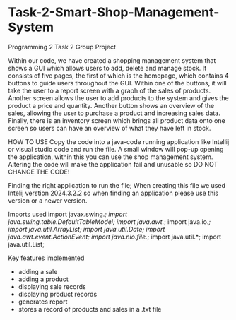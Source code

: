 # Task-2-Smart-Shop-Management-System
Programming 2 Task 2 Group Project

Within our code, we have created a shopping management system that shows a GUI which allows users to add, delete and manage stock. It consists of five pages, the first of which is the homepage, which contains 4 buttons to guide users throughout the GUI. Within one of the buttons, it will take the user to a report screen with a graph of the sales of products. Another screen allows the user to add products to the system and gives the product a price and quantity. Another button shows an overview of the sales, allowing the user to purchase a product and increasing sales data. Finally, there is an inventory screen which brings all product data onto one screen so users can have an overview of what they have left in stock. 

HOW TO USE 
Copy the code into a java-code running application like Intellij or visual studio code and run the file. 
A small window will pop-up opening the application, within this you can use the shop management system. 
Altering the code will make the application fail and unusable so DO NOT CHANGE THE CODE!

Finding the right application to run the file;
When creating this file we used Intelij verstion 2024.3.2.2 so when finding an application please use this version or a newer version.

Imports used 
import javax.swing.*;
import java.swing.table.DefaultTableModel;
import java.awt.*;
import java.io.*;
import java.util.ArrayList;
import java.util.Date;
import java.awt.event.ActionEvent;
import java.nio.file.*;
import java.util.*;
import java.util.List;


Key features implemented 
- adding a sale
- adding a product
- displaying sale records
- displaying product records
- generates report
- stores a record of products and sales in a .txt file






